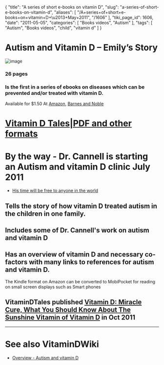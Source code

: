 {
    "title": "A series of short e-books on vitamin D",
    "slug": "a-series-of-short-e-books-on-vitamin-d",
    "aliases": [
        "/A+series+of+short+e-books+on+vitamin+D+\u2013+May+2011",
        "/1606"
    ],
    "tiki_page_id": 1606,
    "date": "2011-05-05",
    "categories": [
        "Books videos",
        "Autism"
    ],
    "tags": [
        "Autism",
        "Books videos",
        "child",
        "vitamin d"
    ]
}


# Autism and Vitamin D – Emily’s Story

<img src="https://d378j1rmrlek7x.cloudfront.net/attachments/jpeg/emily.jpg" alt="image" style="max-width: 500px;">

### 26 pages

### Is the first in a series of ebooks on diseases which can be prevented and/or treated with vitamin D.

Available for $1.50 At [Amazon](http://www.amazon.com/Autism-Vitamin-Emilys-Story-ebook/dp/B004Z9YDOQ/ref=sr_1_1?ie=UTF8&m=AG56TWVU5XWC2&s=books&qid=1304576513&sr=8-1
),  [Barnes and Noble](http://bit.ly/emilysstory) 

# [Vitamin D Tales|PDF and other formats](http://vitamindtales.com/)

# By the way - Dr. Cannell is starting an Autism and vitamin D clinic July 2011

* [His time will be free to anyone in the world](http://the-health-gazette.com/1147/free-autism-clinic-with-john-cannell-m-d/)

## Tells the story of how vitamin D treated autism in the children in one family.

## Includes some of Dr. Cannell's work on autism and vitamin D

## Has an overview of vitamin D and necessary co-factors with many links to references for autism and vitamin D.

The Kindle format on Amazon can be converted to MobiPocket for reading on small screen displays such as Smart phones

## VitaminDTales  published [Vitamin D: Miracle Cure, What You Should Know About The Sunshine Vitamin of Vitamin D](/tags/vitamin-d-miracle-cure-what-you-should-know-about-the-sunshine-vitamin-of-vitamin-d.html) in Oct 2011

- - - - - - 

# See also VitaminDWiki

* [Overview - Autism and vitamin D](/posts/overview-autism-and-vitamin-d)